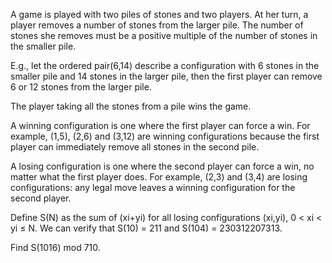 

A game is played with two piles of stones and two players. At her turn, a player removes a number of stones from the larger pile. The number of stones she removes must be a positive multiple of the number of stones in the smaller pile.


E.g., let the ordered pair(6,14) describe a configuration with 6 stones in the smaller pile and 14 stones in the larger pile, then the first player can remove 6 or 12 stones from the larger pile.


The player taking all the stones from a pile wins the game.


A winning configuration is one where the first player can force a win. For example, (1,5), (2,6) and (3,12) are winning configurations because the first player can immediately remove all stones in the second pile.


A losing configuration is one where the second player can force a win, no matter what the first player does. For example, (2,3) and (3,4) are losing configurations: any legal move leaves a winning configuration for the second player.


Define S(N) as the sum of (xi+yi) for all losing configurations (xi,yi), 0 < xi < yi &#8804; N. We can verify that S(10) = 211 and S(104) = 230312207313.


Find S(1016) mod 710.


